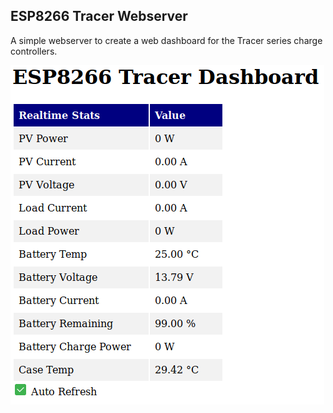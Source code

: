 ## ESP8266 Tracer Webserver

A simple webserver to create a web dashboard for the Tracer series charge controllers. 

![screenshot of dashboard](screenshot.png)
